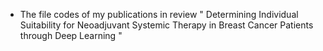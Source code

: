 * The file codes of my publications in review " Determining Individual Suitability for Neoadjuvant Systemic Therapy in Breast Cancer Patients through Deep Learning "
